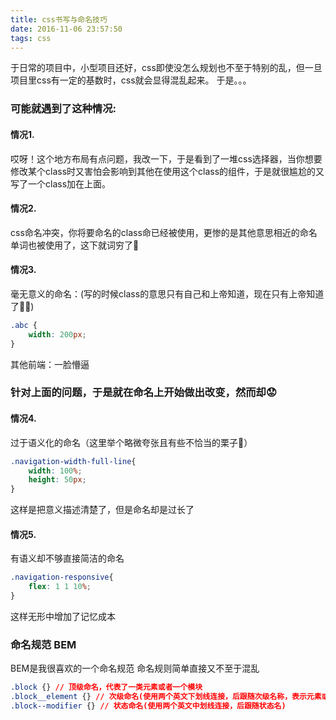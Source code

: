 ```yaml
---
title: css书写与命名技巧
date: 2016-11-06 23:57:50
tags: css
---
```

于日常的项目中，小型项目还好，css即使没怎么规划也不至于特别的乱，但一旦项目里css有一定的基数时，css就会显得混乱起来。
于是。。。
### 可能就遇到了这种情况:
#### 情况1.
哎呀！这个地方布局有点问题，我改一下，于是看到了一堆css选择器，当你想要修改某个class时又害怕会影响到其他在使用这个class的组件，于是就很尴尬的又写了一个class加在上面。
    
#### 情况2.

css命名冲突，你将要命名的class命已经被使用，更惨的是其他意思相近的命名单词也被使用了，这下就词穷了🤕
#### 情况3. 
毫无意义的命名：(写的时候class的意思只有自己和上帝知道，现在只有上帝知道了🙆🏻)
```css
.abc {
    width: 200px;
}
```
其他前端：一脸懵逼
### 针对上面的问题，于是就在命名上开始做出改变，然而却😟
#### 情况4.
过于语义化的命名（这里举个略微夸张且有些不恰当的栗子🌰）    
```css
.navigation-width-full-line{
    width: 100%;
    height: 50px;
}
``` 
这样是把意义描述清楚了，但是命名却是过长了
#### 情况5. 
有语义却不够直接简洁的命名    
```css
.navigation-responsive{
    flex: 1 1 10%;
}
```
这样无形中增加了记忆成本

### 命名规范 BEM
BEM是我很喜欢的一个命名规范
命名规则简单直接又不至于混乱
```css
.block {} // 顶级命名，代表了一类元素或者一个模块
.block__element {} // 次级命名(使用两个英文下划线连接，后跟随次级名称，表示元素或属性)
.block--modifier {} // 状态命名(使用两个英文中划线连接，后跟随状态名)
```


